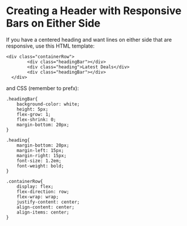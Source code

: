 # Creating a Header with Responsive Bars on Either Side

If you have a centered heading and want lines on either side that are responsive, use this HTML template:

```
<div class="containerRow">
        <div class="headingBar"></div>
        <div class="heading">Latest Deals</div>
        <div class="headingBar"></div>
  </div>
```


and CSS (remember to prefx):

```
.headingBar{
    background-color: white;
    height: 5px;
    flex-grow: 1;
    flex-shrink: 0;
    margin-bottom: 20px;
}

.heading{
    margin-bottom: 20px;
    margin-left: 15px;
    margin-right: 15px;
    font-size: 1.2em;
    font-weight: bold;
}

.containerRow{
    display: flex;
    flex-direction: row;
    flex-wrap: wrap;
    justify-content: center;
    align-content: center;
    align-items: center;
}
```